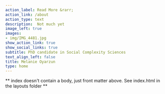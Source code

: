 ```yaml
---
action_label: Read More &rarr;
action_link: /about
action_type: text
description:  Not much yet
image_left: true
images:
- img/IMG_4481.jpg
show_action_link: true
show_social_links: true
subtitle: PhD candidate in Social Complexity Sciences
text_align_left: false
title: Melanie Oyarzun
type: home
---
```


** index doesn't contain a body, just front matter above.
See index.html in the layouts folder **
